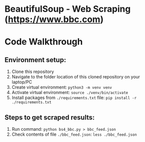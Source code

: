# BeautifulSoup - Web Scraping (https://www.bbc.com)

# Code Walkthrough

## Environment setup:

1. Clone this repository
2. Navigate to the folder location of this cloned repository on your laptop/PC
3. Create virtual environment: `python3 -m venv venv`
4. Activate virtual environment: `source ./venv/bin/activate`
5. Install packages from `./requirements.txt` file: `pip install -r ./requirements.txt`

## Steps to get scraped results:

1. Run command: `python bs4_bbc.py > bbc_feed.json`
2. Check contents of file `./bbc_feed.json`: `less ./bbc_feed.json`
